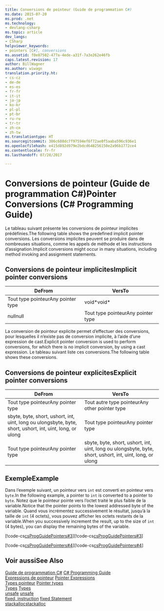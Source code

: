 ```yaml
---
title: Conversions de pointeur (Guide de programmation C#)
ms.date: 2015-07-20
ms.prod: .net
ms.technology:
- devlang-csharp
ms.topic: article
dev_langs:
- CSharp
helpviewer_keywords:
- pointers [C#], conversions
ms.assetid: f0e87502-477a-4ede-a31f-7a3e262e46fb
caps.latest.revision: 17
author: BillWagner
ms.author: wiwagn
translation.priority.ht:
- cs-cz
- de-de
- es-es
- fr-fr
- it-it
- ja-jp
- ko-kr
- pl-pl
- pt-br
- ru-ru
- tr-tr
- zh-cn
- zh-tw
ms.translationtype: HT
ms.sourcegitcommit: 306c608dc7f97594ef6f72ae0f5aaba596c936e1
ms.openlocfilehash: e415d892d979e2bdcd648256150e2a96b1772ce4
ms.contentlocale: fr-fr
ms.lasthandoff: 07/28/2017

---
```

# <a name="pointer-conversions-c-programming-guide"></a><span data-ttu-id="0b286-102">Conversions de pointeur (Guide de programmation C#)</span><span class="sxs-lookup"><span data-stu-id="0b286-102">Pointer Conversions (C# Programming Guide)</span></span>
<span data-ttu-id="0b286-103">Le tableau suivant présente les conversions de pointeur implicites prédéfinies.</span><span class="sxs-lookup"><span data-stu-id="0b286-103">The following table shows the predefined implicit pointer conversions.</span></span> <span data-ttu-id="0b286-104">Les conversions implicites peuvent se produire dans de nombreuses situations, comme les appels de méthode et les instructions d’assignation.</span><span class="sxs-lookup"><span data-stu-id="0b286-104">Implicit conversions might occur in many situations, including method invoking and assignment statements.</span></span>  
  
## <a name="implicit-pointer-conversions"></a><span data-ttu-id="0b286-105">Conversions de pointeur implicites</span><span class="sxs-lookup"><span data-stu-id="0b286-105">Implicit pointer conversions</span></span>  
  
|<span data-ttu-id="0b286-106">De</span><span class="sxs-lookup"><span data-stu-id="0b286-106">From</span></span>|<span data-ttu-id="0b286-107">Vers</span><span class="sxs-lookup"><span data-stu-id="0b286-107">To</span></span>|  
|----------|--------|  
|<span data-ttu-id="0b286-108">Tout type pointeur</span><span class="sxs-lookup"><span data-stu-id="0b286-108">Any pointer type</span></span>|<span data-ttu-id="0b286-109">void*</span><span class="sxs-lookup"><span data-stu-id="0b286-109">void*</span></span>|  
|<span data-ttu-id="0b286-110">null</span><span class="sxs-lookup"><span data-stu-id="0b286-110">null</span></span>|<span data-ttu-id="0b286-111">Tout type pointeur</span><span class="sxs-lookup"><span data-stu-id="0b286-111">Any pointer type</span></span>|  
  
 <span data-ttu-id="0b286-112">La conversion de pointeur explicite permet d’effectuer des conversions, pour lesquelles il n’existe pas de conversion implicite, à l’aide d’une expression de cast.</span><span class="sxs-lookup"><span data-stu-id="0b286-112">Explicit pointer conversion is used to perform conversions, for which there is no implicit conversion, by using a cast expression.</span></span> <span data-ttu-id="0b286-113">Le tableau suivant liste ces conversions.</span><span class="sxs-lookup"><span data-stu-id="0b286-113">The following table shows these conversions.</span></span>  
  
## <a name="explicit-pointer-conversions"></a><span data-ttu-id="0b286-114">Conversions de pointeur explicites</span><span class="sxs-lookup"><span data-stu-id="0b286-114">Explicit pointer conversions</span></span>  
  
|<span data-ttu-id="0b286-115">De</span><span class="sxs-lookup"><span data-stu-id="0b286-115">From</span></span>|<span data-ttu-id="0b286-116">Vers</span><span class="sxs-lookup"><span data-stu-id="0b286-116">To</span></span>|  
|----------|--------|  
|<span data-ttu-id="0b286-117">Tout type pointeur</span><span class="sxs-lookup"><span data-stu-id="0b286-117">Any pointer type</span></span>|<span data-ttu-id="0b286-118">Tout autre type pointeur</span><span class="sxs-lookup"><span data-stu-id="0b286-118">Any other pointer type</span></span>|  
|<span data-ttu-id="0b286-119">sbyte, byte, short, ushort, int, uint, long ou ulong</span><span class="sxs-lookup"><span data-stu-id="0b286-119">sbyte, byte, short, ushort, int, uint, long, or ulong</span></span>|<span data-ttu-id="0b286-120">Tout type pointeur</span><span class="sxs-lookup"><span data-stu-id="0b286-120">Any pointer type</span></span>|  
|<span data-ttu-id="0b286-121">Tout type pointeur</span><span class="sxs-lookup"><span data-stu-id="0b286-121">Any pointer type</span></span>|<span data-ttu-id="0b286-122">sbyte, byte, short, ushort, int, uint, long ou ulong</span><span class="sxs-lookup"><span data-stu-id="0b286-122">sbyte, byte, short, ushort, int, uint, long, or ulong</span></span>|  
  
## <a name="example"></a><span data-ttu-id="0b286-123">Exemple</span><span class="sxs-lookup"><span data-stu-id="0b286-123">Example</span></span>  
 <span data-ttu-id="0b286-124">Dans l’exemple suivant, un pointeur vers `int` est converti en pointeur vers `byte`.</span><span class="sxs-lookup"><span data-stu-id="0b286-124">In the following example, a pointer to `int` is converted to a pointer to `byte`.</span></span> <span data-ttu-id="0b286-125">Notez que le pointeur pointe vers l’octet traité le plus faible de la variable.</span><span class="sxs-lookup"><span data-stu-id="0b286-125">Notice that the pointer points to the lowest addressed byte of the variable.</span></span> <span data-ttu-id="0b286-126">Quand vous incrémentez successivement le résultat, jusqu’à la taille de `int` (4 octets), vous pouvez afficher les octets restants de la variable.</span><span class="sxs-lookup"><span data-stu-id="0b286-126">When you successively increment the result, up to the size of `int` (4 bytes), you can display the remaining bytes of the variable.</span></span>  
  
 <span data-ttu-id="0b286-127">[!code-cs[csProgGuidePointers#3](../../../csharp/programming-guide/unsafe-code-pointers/codesnippet/CSharp/pointer-conversions_1.cs)]</span><span class="sxs-lookup"><span data-stu-id="0b286-127">[!code-cs[csProgGuidePointers#3](../../../csharp/programming-guide/unsafe-code-pointers/codesnippet/CSharp/pointer-conversions_1.cs)]</span></span>  
  
 <span data-ttu-id="0b286-128">[!code-cs[csProgGuidePointers#4](../../../csharp/programming-guide/unsafe-code-pointers/codesnippet/CSharp/pointer-conversions_2.cs)]</span><span class="sxs-lookup"><span data-stu-id="0b286-128">[!code-cs[csProgGuidePointers#4](../../../csharp/programming-guide/unsafe-code-pointers/codesnippet/CSharp/pointer-conversions_2.cs)]</span></span>  
  
## <a name="see-also"></a><span data-ttu-id="0b286-129">Voir aussi</span><span class="sxs-lookup"><span data-stu-id="0b286-129">See Also</span></span>  
 <span data-ttu-id="0b286-130">[Guide de programmation C#](../../../csharp/programming-guide/index.md) </span><span class="sxs-lookup"><span data-stu-id="0b286-130">[C# Programming Guide](../../../csharp/programming-guide/index.md) </span></span>  
 <span data-ttu-id="0b286-131">[Expressions de pointeur](../../../csharp/programming-guide/unsafe-code-pointers/pointer-expressions.md) </span><span class="sxs-lookup"><span data-stu-id="0b286-131">[Pointer Expressions](../../../csharp/programming-guide/unsafe-code-pointers/pointer-expressions.md) </span></span>  
 <span data-ttu-id="0b286-132">[Types pointeur](../../../csharp/programming-guide/unsafe-code-pointers/pointer-types.md) </span><span class="sxs-lookup"><span data-stu-id="0b286-132">[Pointer types](../../../csharp/programming-guide/unsafe-code-pointers/pointer-types.md) </span></span>  
 <span data-ttu-id="0b286-133">[Types](../../../csharp/language-reference/keywords/types.md) </span><span class="sxs-lookup"><span data-stu-id="0b286-133">[Types](../../../csharp/language-reference/keywords/types.md) </span></span>  
 <span data-ttu-id="0b286-134">[unsafe](../../../csharp/language-reference/keywords/unsafe.md) </span><span class="sxs-lookup"><span data-stu-id="0b286-134">[unsafe](../../../csharp/language-reference/keywords/unsafe.md) </span></span>  
 <span data-ttu-id="0b286-135">[fixed, instruction](../../../csharp/language-reference/keywords/fixed-statement.md) </span><span class="sxs-lookup"><span data-stu-id="0b286-135">[fixed Statement](../../../csharp/language-reference/keywords/fixed-statement.md) </span></span>  
 [<span data-ttu-id="0b286-136">stackalloc</span><span class="sxs-lookup"><span data-stu-id="0b286-136">stackalloc</span></span>](../../../csharp/language-reference/keywords/stackalloc.md)

